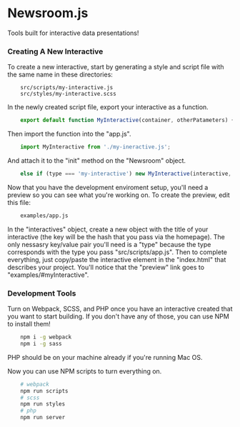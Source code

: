 # Newsroom.js

Tools built for interactive data presentations!

### Creating A New Interactive

To create a new interactive, start by generating a style and script file with the same name in these directories:

```
    src/scripts/my-interactive.js
    src/styles/my-interactive.scss
```

In the newly created script file, export your interactive as a function.

```js
    export default function MyInteractive(container, otherPatameters) {}
```

Then import the function into the "app.js". 

```js
    import MyInteractive from './my-ineractive.js';
```

And attach it to the "init" method on the "Newsroom" object.

```js
    else if (type === 'my-interactive') new MyInteractive(interactive, Newsroom.parameter(interactive, 'example'));
```

Now that you have the development enviroment setup, you'll need a preview so you can see what you're working on. To create the preview, edit this file: 

```sh
    examples/app.js
```

In the "interactives" object, create a new object with the title of your interactive (the key will be the hash that you pass via the homepage). The only nessasry key/value pair you'll need is a "type" because the type corresponds with the type you pass "src/scripts/app.js". Then to complete everything, just copy/paste the interactive element in the "index.html" that describes your project. You'll notice that the "preview" link goes to "examples/#myInteractive".

### Development Tools 

Turn on Webpack, SCSS, and PHP once you have an interactive created that you want to start building. If you don't have any of those, you can use NPM to install them! 

```sh
    npm i -g webpack
    npm i -g sass
```

PHP should be on your machine already if you're running Mac OS.

Now you can use NPM scripts to turn everything on. 

```sh
    # webpack 
    npm run scripts
    # scss
    npm run styles
    # php
    npm run server
```

